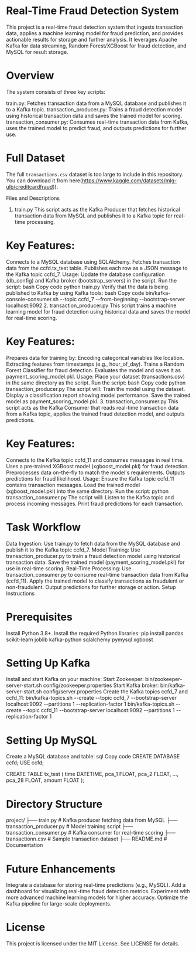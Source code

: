# Real-Time Fraud Detection System
This project is a real-time fraud detection system that ingests transaction data, applies a machine learning model for fraud prediction, and provides actionable results for storage and further analysis. It leverages Apache Kafka for data streaming, Random Forest/XGBoost for fraud detection, and MySQL for result storage.

# Overview
The system consists of three key scripts:

train.py: Fetches transaction data from a MySQL database and publishes it to a Kafka topic.
transaction_producer.py: Trains a fraud detection model using historical transaction data and saves the trained model for scoring.
transaction_consumer.py: Consumes real-time transaction data from Kafka, uses the trained model to predict fraud, and outputs predictions for further use.
# Full Dataset
The full `transactions.csv` dataset is too large to include in this repository. You can download it from here(https://www.kaggle.com/datasets/mlg-ulb/creditcardfraud)).

Files and Descriptions
1. train.py
This script acts as the Kafka Producer that fetches historical transaction data from MySQL and publishes it to a Kafka topic for real-time processing.

# Key Features:
Connects to a MySQL database using SQLAlchemy.
Fetches transaction data from the ccfd.tx_test table.
Publishes each row as a JSON message to the Kafka topic ccfd_7.
Usage:
Update the database configuration (db_config) and Kafka broker (bootstrap_servers) in the script.
Run the script:
bash
Copy code
python train.py
Verify that the data is being published to Kafka by using Kafka tools:
bash
Copy code
bin/kafka-console-consumer.sh --topic ccfd_7 --from-beginning --bootstrap-server localhost:9092
2. transaction_producer.py
This script trains a machine learning model for fraud detection using historical data and saves the model for real-time scoring.

# Key Features:
Prepares data for training by:
Encoding categorical variables like location.
Extracting features from timestamps (e.g., hour_of_day).
Trains a Random Forest Classifier for fraud detection.
Evaluates the model and saves it as payment_scoring_model.pkl.
Usage:
Place your dataset (transactions.csv) in the same directory as the script.
Run the script:
bash
Copy code
python transaction_producer.py
The script will:
Train the model using the dataset.
Display a classification report showing model performance.
Save the trained model as payment_scoring_model.pkl.
3. transaction_consumer.py
This script acts as the Kafka Consumer that reads real-time transaction data from a Kafka topic, applies the trained fraud detection model, and outputs predictions.

# Key Features:
Connects to the Kafka topic ccfd_11 and consumes messages in real time.
Uses a pre-trained XGBoost model (xgboost_model.pkl) for fraud detection.
Preprocesses data on-the-fly to match the model's requirements.
Outputs predictions for fraud likelihood.
Usage:
Ensure the Kafka topic ccfd_11 contains transaction messages.
Load the trained model (xgboost_model.pkl) into the same directory.
Run the script:
python transaction_consumer.py
The script will:
Listen to the Kafka topic and process incoming messages.
Print fraud predictions for each transaction.
# Task Workflow
Data Ingestion:
Use train.py to fetch data from the MySQL database and publish it to the Kafka topic ccfd_7.
Model Training:
Use transaction_producer.py to train a fraud detection model using historical transaction data.
Save the trained model (payment_scoring_model.pkl) for use in real-time scoring.
Real-Time Processing:
Use transaction_consumer.py to consume real-time transaction data from Kafka (ccfd_11).
Apply the trained model to classify transactions as fraudulent or non-fraudulent.
Output predictions for further storage or action.
Setup Instructions
# Prerequisites
Install Python 3.8+.
Install the required Python libraries:
pip install pandas scikit-learn joblib kafka-python sqlalchemy pymysql xgboost
# Setting Up Kafka
Install and start Kafka on your machine:
Start Zookeeper:
bin/zookeeper-server-start.sh config/zookeeper.properties
Start Kafka broker:
bin/kafka-server-start.sh config/server.properties
Create the Kafka topics ccfd_7 and ccfd_11:
bin/kafka-topics.sh --create --topic ccfd_7 --bootstrap-server localhost:9092 --partitions 1 --replication-factor 1
bin/kafka-topics.sh --create --topic ccfd_11 --bootstrap-server localhost:9092 --partitions 1 --replication-factor 1
# Setting Up MySQL
Create a MySQL database and table:
sql
Copy code
CREATE DATABASE ccfd;
USE ccfd;

CREATE TABLE tx_test (
    time DATETIME,
    pca_1 FLOAT, pca_2 FLOAT, ..., pca_28 FLOAT,
    amount FLOAT
);
# Directory Structure
project/
├── train.py                   # Kafka producer fetching data from MySQL
├── transaction_producer.py    # Model training script
├── transaction_consumer.py    # Kafka consumer for real-time scoring
├── transactionn.csv           # Sample transaction dataset
├── README.md                  # Documentation

# Future Enhancements
Integrate a database for storing real-time predictions (e.g., MySQL).
Add a dashboard for visualizing real-time fraud detection metrics.
Experiment with more advanced machine learning models for higher accuracy.
Optimize the Kafka pipeline for large-scale deployments.
# License
This project is licensed under the MIT License. See LICENSE for details.

